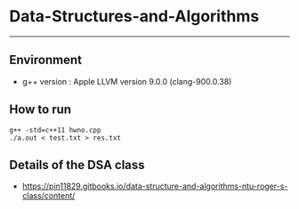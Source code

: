 # Data-Structures-and-Algorithms
------

## Environment
  * g++ version : Apple LLVM version 9.0.0 (clang-900.0.38)

## How to run
	g++ -std=c++11 hwno.cpp
	./a.out < test.txt > res.txt

## Details of the DSA class
  * https://pin11829.gitbooks.io/data-structure-and-algorithms-ntu-roger-s-class/content/